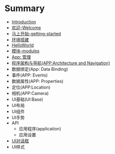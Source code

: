 # Summary

* [Introduction](README.md)
* [欢迎-Welcome](welcome.md)
* [马上开始-getting-started](getting-start.md)
* [环境搭建](getting-started-setup.md)
* [HelloWorld](helloworld.md)
* [模块-modules](modules.md)
* [App: 管理](app-management.md)
* [程序架构与导航(APP:Architecture and Navigation)](cheng_xu_jia_gou_yu_dao_822a28_app__architecture_and_navigation.md)
* 数据绑定(App: Data Binding)
* 事件(APP: Events)
* 数据属性(APP: Properties)
* 定位(APP:Location)
* 相机(APP:Camera)
* UI基础(UI:Base)
* UI布局
* UI组件
* UI手势
* API
   * 应用程序(application)
   * 应用设置
* [UI对话框](uidui_hua_kuang.md)
* UI样式

